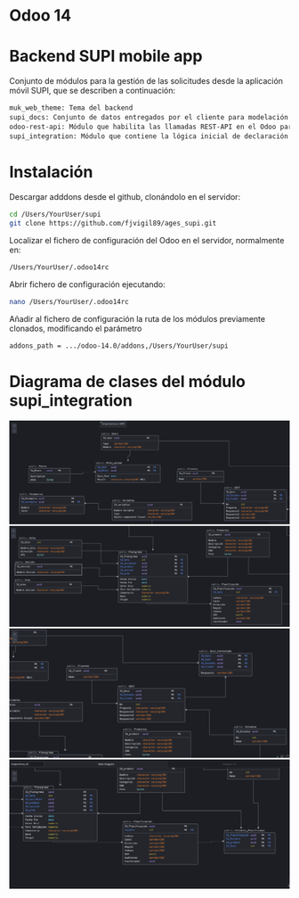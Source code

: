 # Odoo 14
# Backend SUPI mobile app

Conjunto de módulos para la gestión de las solicitudes desde la aplicación móvil SUPI, que se describen a continuación:

```bash
muk_web_theme: Tema del backend
supi_docs: Conjunto de datos entregados por el cliente para modelación de la arquitectura del sistema
odoo-rest-api: Módulo que habilita las llamadas REST-API en el Odoo para el manejo de funcionalidades en la app móvil
supi_integration: Módulo que contiene la lógica inicial de declaración de modelos en la base de datos.
```

# Instalación

Descargar adddons desde el github, clonándolo en el servidor:


```bash
cd /Users/YourUser/supi
git clone https://github.com/fjvigil89/ages_supi.git
```

Localizar el fichero de configuración del Odoo en el servidor, normalmente en:

```bash
/Users/YourUser/.odoo14rc
```

Abrir fichero de configuración ejecutando:

```bash
nano /Users/YourUser/.odoo14rc
```

Añadir al fichero de configuración la ruta de los módulos previamente clonados, modificando el parámetro 

```bash
addons_path = .../odoo-14.0/addons,/Users/YourUser/supi
```

# Diagrama de clases del módulo supi_integration


![Relacion de los modelos Users,Photos,PhotoUpload,Clientes,Quiz, Variables y parametros](https://github.com/fjvigil89/ages_supi/blob/master/supi_docs/DER/diagrama1.png)
![Image text](https://github.com/fjvigil89/ages_supi/blob/master/supi_docs/DER/diagrama2.png)
![Image text](https://github.com/fjvigil89/ages_supi/blob/master/supi_docs/DER/diagrama3.png)
![Image text](https://github.com/fjvigil89/ages_supi/blob/master/supi_docs/DER/diagrama4.png)